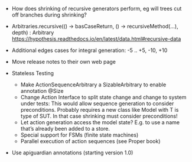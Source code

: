 - How does shrinking of recursive generators perform, eg will trees cut off branches during shrinking?

- Arbitraries.recursive(() -> basCaseReturn, () -> recursiveMethod(…), depth) : Arbitrary<T>
  https://hypothesis.readthedocs.io/en/latest/data.html#recursive-data

- Additional edges cases for integral generation:
  -5 .. +5, -10, +10

- Move release notes to their own web page

- Stateless Testing
    - Make ActionSequenceArbitrary a SizableArbitrary to enable annotation @Size
    - Change Action Interface to split state change and change to system under tests:
      This would allow sequence generation to consider preconditions.
      Probably requires a new class like Model<T> with T is type of SUT.
      In that case shrinking must consider preconditions!
    - Let action generation access the model state?
      E.g. to use a name that’s already been added to a store.
    - Special support for FSMs (finite state machines)
    - Parallel execution of action sequences (see Proper book)

- Use apiguardian annotations (starting version 1.0)

